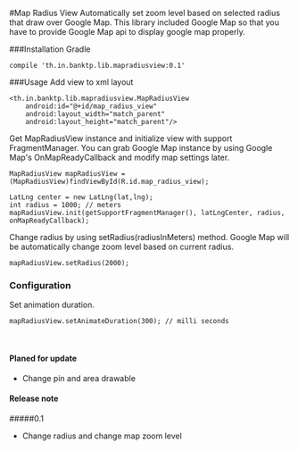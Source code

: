 #Map Radius View
Automatically set zoom level based on selected radius that draw over Google Map.
This library included Google Map so that you have to provide Google Map api to display google map properly.

###Installation
Gradle
```
compile 'th.in.banktp.lib.mapradiusview:0.1'
```

###Usage
Add view to xml layout
```
<th.in.banktp.lib.mapradiusview.MapRadiusView
    android:id="@+id/map_radius_view"
    android:layout_width="match_parent"
    android:layout_height="match_parent"/>
```

Get MapRadiusView instance and initialize view with support FragmentManager. You can grab Google Map instance by using Google Map's OnMapReadyCallback and modify map settings later.
```
MapRadiusView mapRadiusView = (MapRadiusView)findViewById(R.id.map_radius_view);

LatLng center = new LatLng(lat,lng);
int radius = 1000; // meters
mapRadiusView.init(getSupportFragmentManager(), latLngCenter, radius, onMapReadyCallback);
```

Change radius by using setRadius(radiusInMeters) method. Google Map will be automatically change zoom level based on current radius.
```
mapRadiusView.setRadius(2000);
```

### Configuration
Set animation duration.
```
mapRadiusView.setAnimateDuration(300); // milli seconds
```

<br>

#### Planed for update
- Change pin and area drawable

#### Release note
#####0.1
- Change radius and change map zoom level
